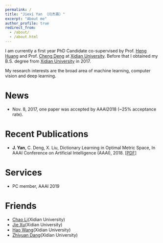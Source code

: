 ```yaml
---
permalink: /
title: "Jiexi Yan （闫杰熹）"
excerpt: "About me"
author_profile: true
redirect_from: 
  - /about/
  - /about.html
---
```


I am currently a first year PhD Candidate co-supervised by Prof. [Heng Huang](http://www.pitt.edu/~heh45/) and Prof. [Cheng Deng](http://see.xidian.edu.cn/faculty/chdeng/) at [Xidian University](http://www.xidian.edu.cn/). Before that I obtained my B.S. degree from [Xidian University](http://www.xidian.edu.cn/) in 2017.

My research interests are the broad area of  machine learning, computer vision and deep learning.

News
======
* Nov. 8, 2017, one paper was accepted by AAAI2018 (~25% acceptance rate).

Recent Publications
======

* __J. Yan__, C. Deng, X. Liu, Dictionary Learning in Optimal Metric Space, In AAAI Conference on Artificial Intelligence (AAAI), 2018. [[PDF]](https://JiexiYan.github.io/files/paper4.pdf)

Services
======
* PC member, AAAI 2019 

Friends
======

* [Chao Li](https://chaoli1991.github.io/)(Xidian University)
* [Jie Xu](https://jxu1991.github.io/)(Xidian University)
* [Hao Wang](https://haowang1992.github.io/)(Xidian University)
* [Zhiyuan Dang](https://zhiyuandang.github.io/)(Xidian University)
